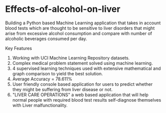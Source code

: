 # Effects-of-alcohol-on-liver

Building a Python based Machine Learning application that takes in account blood tests which are thought to be sensitive to liver disorders that might arise from excessive alcohol consumption and compare with number of alcoholic beverages consumed per day.

Key Features
1. Working with UCI Machine Learning Repository datasets.
2. Complex medical problem statement solved using machine learning.
3. 4 supervised learning techniques used with extensive mathematical and graph comparison to yield the best solution.
4. Average Accuracy = 78.611%
5. User friendly console based application for users to predict whether they might be suffering from liver disease or not.
6. "LIVER CARE OPERATIONS" a web based application that will help normal people with required blood test results self-diagnose themselves with Liver malfunctionality.
